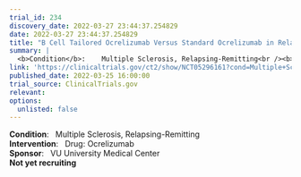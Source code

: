 ```yaml
---
trial_id: 234
discovery_date: 2022-03-27 23:44:37.254829
date: 2022-03-27 23:44:37.254829
title: "B Cell Tailored Ocrelizumab Versus Standard Ocrelizumab in Relapsing Remitting Multiple Sclerosis"
summary: |
  <b>Condition</b>:    Multiple Sclerosis, Relapsing-Remitting<br /><b>Intervention</b>:    Drug: Ocrelizumab<br /><b>Sponsor</b>:    VU University Medical Center<br /><b>Not yet recruiting</b>
link: 'https://clinicaltrials.gov/ct2/show/NCT05296161?cond=Multiple+Sclerosis&sfpd_d=14&sel_rss=new14'
published_date: 2022-03-25 16:00:00
trial_source: ClinicalTrials.gov
relevant: 
options:
  unlisted: false
---
```

<b>Condition</b>:    Multiple Sclerosis, Relapsing-Remitting<br /><b>Intervention</b>:    Drug: Ocrelizumab<br /><b>Sponsor</b>:    VU University Medical Center<br /><b>Not yet recruiting</b>